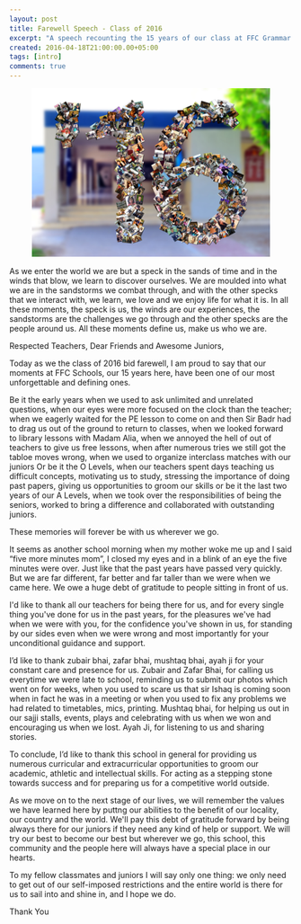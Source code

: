 ```yaml
---
layout: post
title: Farewell Speech - Class of 2016
excerpt: "A speech recounting the 15 years of our class at FFC Grammar School Mirpur Mathelo and thanking those who made it special."
created: 2016-04-18T21:00:00.00+05:00
tags: [intro]
comments: true
---
```


<figure class="small">
	<a href="/"><img src="/images/Class of 2016.jpg"></a>
</figure>

As we enter the world we are but a speck in the sands of time and in the winds that blow, we learn to discover ourselves. We are moulded into what we are in the sandstorms we combat through, and with the other specks that we interact with, we learn, we love and we enjoy life for what it is. In all these moments, the speck is us, the winds are our experiences, the sandstorms are the challenges we go through and the other specks are the people around us.
All these moments define us, make us who we are.


Respected Teachers, Dear Friends and Awesome Juniors,


Today as we the class of 2016 bid farewell, I am proud to say that our moments at FFC Schools, our 15 years here, have been one of our most unforgettable and defining ones.


Be it the early years when we used to ask unlimited and unrelated questions, when our eyes were more focused on the clock than the teacher; when we eagerly waited for the PE lesson to come on and then Sir Badr had to drag us out of the ground to return to classes, when we looked forward to library lessons with Madam Alia, when we annoyed the hell of out of teachers to give us free lessons, when after numerous tries we still got the tabloe moves wrong, when we used to organize interclass matches with our juniors Or be it the O Levels, when our teachers spent days teaching us difficult concepts, motivating us to study, stressing the importance of doing past papers, giving us opportunities to groom our skills or be it the last two years of our A Levels, when we took over the responsibilities of being the seniors, worked to bring a difference and collaborated with outstanding juniors.


These memories will forever be with us wherever we go.


It seems as another school morning when my mother woke me up and I said “five more minutes mom”, I closed my eyes and in a blink of an eye the five minutes were over. Just like that the past years have passed very quickly. But we are far different, far better and far taller than we were when we came here. We owe a huge debt of gratitude to people sitting in front of us.


I'd like to thank all our teachers for being there for us, and for every single thing you've done for us in the past years, for the pleasures we've had when we were with you, for the confidence you've shown in us, for standing by our sides even when we were wrong and most importantly for your unconditional guidance and support.


I’d like to thank zubair bhai, zafar bhai, mushtaq bhai, ayah ji for your constant care and presence for us. Zubair and Zafar Bhai, for calling us everytime we were late to school, reminding us to submit our photos which went on for weeks, when you used to scare us that sir Ishaq is coming soon when in fact he was in a meeting or when you used to fix any problems we had related to timetables, mics, printing. Mushtaq bhai, for helping us out in our sajji stalls, events, plays and celebrating with us when we won and encouraging us when we lost. Ayah Ji, for listening to us and sharing stories.

To conclude, I’d like to thank this school in general for providing us numerous curricular and extracurricular opportunities to groom our academic, athletic and intellectual skills. For acting as a stepping stone towards success and for preparing us for a competitive world outside.


As we move on to the next stage of our lives, we will remember the values we have learned here by puttng our abilities to the benefit of our locality, our country and the world. We'll pay this debt of gratitude forward by being always there for our juniors if they need any kind of help or support. We will try our best to become our best but wherever we go, this school, this community and the people here will always have a special place in our hearts.


To my fellow classmates and juniors I will say only one thing: we only need to get out of our self-imposed restrictions and the entire world is there for us to sail into and shine in, and I hope we do.


Thank You
 
